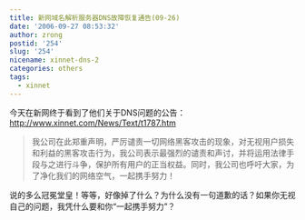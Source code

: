 ```yaml
---
title: 新网域名解析服务器DNS故障恢复通告(09-26)
date: '2006-09-27 08:53:32'
author: zrong
postid: '254'
slug: '254'
nicename: xinnet-dns-2
categories: others
tags:
  - xinnet
---
```


今天在新网终于看到了他们关于DNS问题的公告：<http://www.xinnet.com/News/Text/t1787.htm>

> 我公司在此郑重声明，严厉谴责一切网络黑客攻击的现象，对无视用户损失和利益的黑客攻击行为，我公司表示最强烈的谴责和声讨，并将运用法律手段与之进行斗争，保护所有用户的正当权益。同时，我公司也呼吁大家，为了净化我们的网络空气，一起携手努力！

说的多么冠冕堂皇！等等，好像掉了什么？为什么没有一句道歉的话？如果你无视自己的问题，我凭什么要和你“一起携手努力”？

